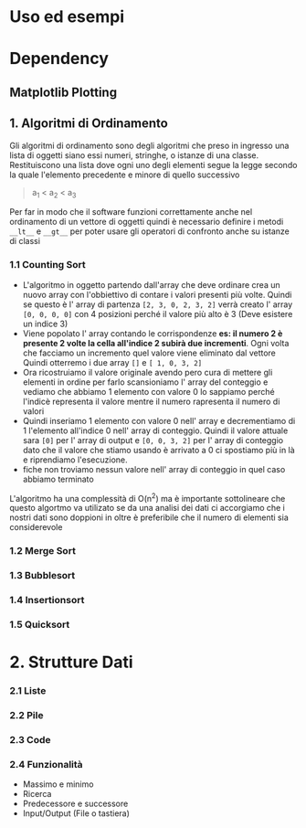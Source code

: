 # Uso ed esempi
# Dependency
## Matplotlib Plotting

## 1. Algoritmi di Ordinamento 
Gli algoritmi di ordinamento sono degli algoritmi che preso in ingresso una lista di oggetti siano essi numeri, stringhe, o istanze di una classe.
Restituiscono una lista dove ogni uno degli elementi segue la legge secondo la quale l'elemento precedente e minore di quello successivo
>a<sub>1</sub> < a<sub>2</sub> < a<sub>3</sub>

Per far in modo che il software funzioni correttamente anche nel ordinamento di un vettore di oggetti quindi è necessario definire i metodi 
`__lt__` e `__gt__` per poter usare gli operatori di confronto anche su istanze di classi
### 1.1 Counting Sort
- L'algoritmo in oggetto partendo dall'array che deve ordinare crea un nuovo array con l'obbiettivo di contare i valori presenti più volte.
Quindi se questo è l' array di partenza `[2, 3, 0, 2, 3, 2]` verrà creato l' array `[0, 0, 0, 0]` con 4 posizioni perché il valore più alto è 3 
(Deve esistere un indice 3)
- Viene popolato l' array contando le corrispondenze **es: il numero 2 è presente 2 volte la cella all'indice 2 subirà due incrementi**. 
  Ogni volta che facciamo un incremento quel valore viene eliminato dal vettore
  Quindi otterremo i due array `[]` e `[ 1, 0, 3, 2]`
- Ora ricostruiamo il valore originale avendo pero cura di mettere gli elementi in ordine per farlo scansioniamo l' array del conteggio e vediamo 
  che abbiamo 1 elemento con valore 0 lo sappiamo perché l'indicè representa il valore mentre il numero rapresenta il numero di valori
- Quindi inseriamo 1 elemento con valore 0 nell' array e decrementiamo di 1 l'elemento all'indice 0 nell' array di conteggio. Quindi il valore 
  attuale sara `[0]` per l' array di output e `[0, 0, 3, 2]` per l' array di conteggio dato che il valore che stiamo usando è arrivato a 0 ci 
  spostiamo più in là e riprendiamo l'esecuzione.
- fiche non troviamo nessun valore nell' array di conteggio in quel caso abbiamo terminato

L'algoritmo ha una complessità di O(n<sup>2</sup>) ma è importante sottolineare che questo algortmo va utilizato se da una analisi dei dati ci 
accorgiamo che i nostri dati sono doppioni in oltre è preferibile che il numero di elementi sia considerevole
### 1.2 Merge Sort 
### 1.3 Bubblesort  
### 1.4 Insertionsort
### 1.5 Quicksort  

# 2. Strutture Dati  
### 2.1 Liste  

### 2.2 Pile  

### 2.3 Code  

### 2.4 Funzionalità
- Massimo e minimo  
- Ricerca  
- Predecessore e successore  
- Input/Output (File o tastiera)  